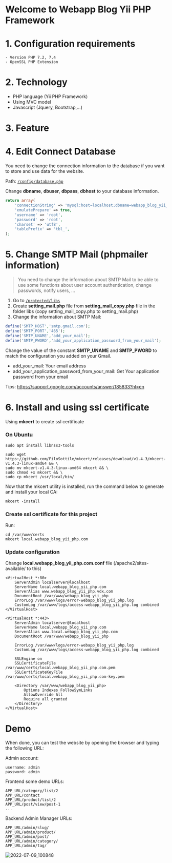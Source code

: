 # Welcome to Webapp Blog Yii PHP Framework 

# 1. Configuration requirements

    - Version PHP 7.2, 7.4
    - OpenSSL PHP Extension

# 2. Technology
- PHP language (Yii PHP Framework)
- Using MVC model
- Javascript (Jquery, Bootstrap,...)

# 3. Feature



# 4. Edit Connect Database

You need to change the connection information to the database if you want to store and use data for the website.

Path: [`/config/database.php`](https://github.com/tanhongit/Webapp_Blog_Yii_PHP/tree/main/protected/config)

Change **dbname**, **dbuser**, **dbpass**, **dbhost** to your database information.

```php
return array(
    'connectionString' => 'mysql:host=localhost;dbname=webapp_blog_yii_php',
    'emulatePrepare' => true,
    'username' => 'root',
    'password' => 'root',
    'charset' => 'utf8',
    'tablePrefix' => 'tbl_',
);
```

# 5. Change SMTP Mail (phpmailer information)

>You need to change the information about SMTP Mail to be able to use some functions about user account authentication, change passwords, notify users, ...

1. Go to [`/protected/libs`](https://github.com/tanhongit/Webapp_Blog_Yii_PHP/tree/main/protected/libs)
2. Create **setting_mail.php** file from **setting_mail_copy.php** file in the folder libs (copy setting_mail_copy.php to setting_mail.php)
3. Change the information about SMTP Mail:

```php
define('SMTP_HOST','smtp.gmail.com');
define('SMTP_PORT','465');
define('SMTP_UNAME','add_your_mail');
define('SMTP_PWORD','add_your_application_password_from_your_mail');
```

Change the value of the constant **SMTP_UNAME** and **SMTP_PWORD** to match the configuration you added on your Gmail.
- add_your_mail: Your email address
- add_your_application_password_from_your_mail: Get Your application password from your email

Tips: https://support.google.com/accounts/answer/185833?hl=en

# 6. Install and using ssl certificate

Using **mkcert** to create ssl certificate

### On Ubuntu

```shell
sudo apt install libnss3-tools

sudo wget https://github.com/FiloSottile/mkcert/releases/download/v1.4.3/mkcert-v1.4.3-linux-amd64 && \
sudo mv mkcert-v1.4.3-linux-amd64 mkcert && \
sudo chmod +x mkcert && \
sudo cp mkcert /usr/local/bin/
```

Now that the mkcert utility is installed, run the command below to generate and install your local CA:

```shell
mkcert -install
```

### Create ssl certificate for this project

Run:

```shell
cd /var/www/certs
mkcert local.webapp_blog_yii_php.com
```

### Update configuration

Change **local.webapp_blog_yii_php.com.conf** file (/apache2/sites-available/ to this)

```
<VirtualHost *:80>
	ServerAdmin localserver@localhost
	ServerName local.webapp_blog_yii_php.com
	ServerAlias www.webapp_blog_yii_php.vdx.com
	DocumentRoot /var/www/webapp_blog_yii_php
	ErrorLog /var/www/logs/error-webapp_blog_yii_php.log
    CustomLog /var/www/logs/access-webapp_blog_yii_php.log combined
</VirtualHost>

<VirtualHost *:443>
    ServerAdmin localserver@localhost
    ServerName local.webapp_blog_yii_php.com
    ServerAlias www.local.webapp_blog_yii_php.com
    DocumentRoot /var/www/webapp_blog_yii_php

    ErrorLog /var/www/logs/error-webapp_blog_yii_php.log
    CustomLog /var/www/logs/access-webapp_blog_yii_php.log combined

    SSLEngine on
	SSLCertificateFile /var/www/certs/local.webapp_blog_yii_php.com.pem
	SSLCertificateKeyFile /var/www/certs/local.webapp_blog_yii_php.com-key.pem

    <Directory /var/www/webapp_blog_yii_php>
        Options Indexes FollowSymLinks
        AllowOverride All
        Require all granted
    </Directory>
</VirtualHost>
```

# Demo

When done, you can test the website by opening the browser and typing the following URL:

Admin account:
```text
username: admin
password: admin
```

Frontend some demo URLs:
```text
APP_URL/category/list/2
APP_URL/contact
APP_URL/product/list/2
APP_URL/post/view/post-1
...
```

Backend Admin Manager URLs:
```text
APP_URL/admin/slug/
APP_URL/admin/product/
APP_URL/admin/post/
APP_URL/admin/category/
APP_URL/admin/tag/
```

![2022-07-09_100848](https://user-images.githubusercontent.com/35853002/178089397-909c5dff-f45b-422d-a53d-59975bfc4c8d.png)
